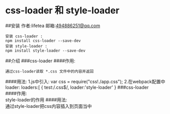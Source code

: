 css-loader 和 style-loader
===========================
##安装
    作者:lifetea
    邮箱:494886251@qq.com

    安装 css-loader :  
    npm install css-loader --save-dev
    安装 style-loader :
    npm install style-loader --save-dev
##介绍
###css-loader
####作用:
    
    通过css-loader读取 *.css 文件中的内容并返回
####用法:
    1.js中引入:
    var css = require("css!./app.css");
    2.在webpack配置中loader:
    loaders:[
        {
            test:/\.css$/,
            loader:'style-loader'
        }
###css-loader    
####作用:     
    style-loader的作用
####用法:    
    通过style-loader把css内容插入到页面当中
    
    

    
    